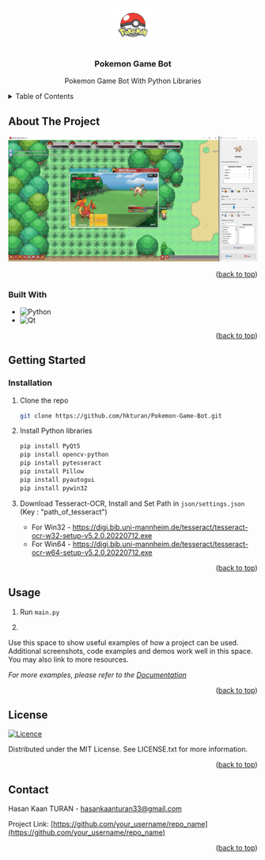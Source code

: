 <!-- PROJECT LOGO -->
<br />
<div align="center">
  <a href="https://github.com/hkturan/Pokemon-Game-Bot">
    <img src="images/design/icon.png" alt="Logo" width="80" height="80">
  </a>

<h3 align="center">Pokemon Game Bot</h3>

  <p align="center">
    Pokemon Game Bot With Python Libraries
    <br />
    
  </p>
</div>

<!-- TABLE OF CONTENTS -->
<details>
  <summary>Table of Contents</summary>
  <ol>
    <li>
      <a href="#about-the-project">About The Project</a>
      <ul>
        <li><a href="#built-with">Built With</a></li>
      </ul>
    </li>
    <li>
      <a href="#getting-started">Getting Started</a>
      <ul>
        <li><a href="#installation">Installation</a></li>
      </ul>
    </li>
    <li><a href="#usage">Usage</a></li>
    <li><a href="#license">License</a></li>
    <li><a href="#contact">Contact</a></li>
  </ol>
</details>

<!-- ABOUT THE PROJECT -->
## About The Project

[![Product Name Screen Shot][product-screenshot]](https://raw.githubusercontent.com/hkturan/Pokemon-Game-Bot/main/images/screenshot.png)

<p align="right">(<a href="#readme-top">back to top</a>)</p>

<!-- MARKDOWN LINKS & IMAGES -->
[product-screenshot]: images/screenshot.png

### Built With

* ![Python](https://img.shields.io/badge/python-%2314354C.svg?style=for-the-badge&logo=python&logoColor=white)
* ![Qt](https://img.shields.io/badge/Qt-%23217346.svg?style=for-the-badge&logo=Qt&logoColor=white) 

<p align="right">(<a href="#readme-top">back to top</a>)</p>

<!-- GETTING STARTED -->
## Getting Started

### Installation

1. Clone the repo
   ```sh
   git clone https://github.com/hkturan/Pokemon-Game-Bot.git
   ```
2. Install Python libraries
   ```sh
   pip install PyQt5
   pip install opencv-python
   pip install pytesseract
   pip install Pillow
   pip install pyautogui
   pip install pywin32
   ```
3. Download Tesseract-OCR, Install and Set Path in `json/settings.json` (Key : "path_of_tesseract")


   * For Win32 - https://digi.bib.uni-mannheim.de/tesseract/tesseract-ocr-w32-setup-v5.2.0.20220712.exe
   * For Win64 - https://digi.bib.uni-mannheim.de/tesseract/tesseract-ocr-w64-setup-v5.2.0.20220712.exe


<p align="right">(<a href="#readme-top">back to top</a>)</p>

<!-- USAGE EXAMPLES -->
## Usage

1. Run `main.py`

2.

Use this space to show useful examples of how a project can be used. Additional screenshots, code examples and demos work well in this space. You may also link to more resources.

_For more examples, please refer to the [Documentation](https://example.com)_

<p align="right">(<a href="#readme-top">back to top</a>)</p>

## License

[![Licence](https://img.shields.io/github/license/Ileriayo/markdown-badges?style=for-the-badge)](./LICENSE)

Distributed under the MIT License. See LICENSE.txt for more information.

<p align="right">(<a href="#readme-top">back to top</a>)</p>

<!-- CONTACT -->
## Contact

Hasan Kaan TURAN  - hasankaanturan33@gmail.com

Project Link: [https://github.com/your_username/repo_name](https://github.com/your_username/repo_name)

<p align="right">(<a href="#readme-top">back to top</a>)</p>
